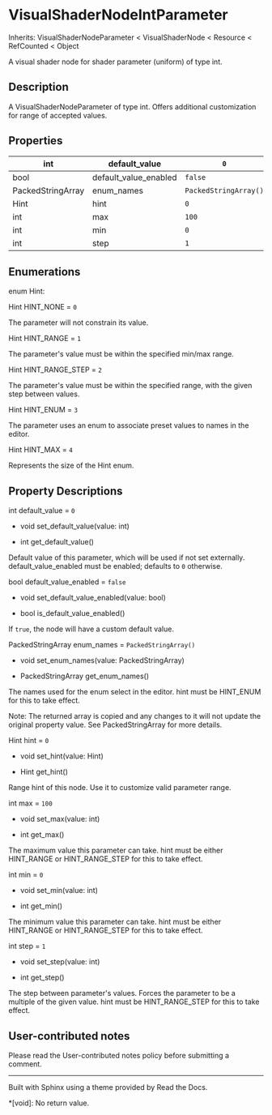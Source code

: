 # VisualShaderNodeIntParameter

Inherits: VisualShaderNodeParameter < VisualShaderNode < Resource < RefCounted
< Object

A visual shader node for shader parameter (uniform) of type int.

## Description

A VisualShaderNodeParameter of type int. Offers additional customization for
range of accepted values.

## Properties

int | default_value | `0`  
---|---|---  
bool | default_value_enabled | `false`  
PackedStringArray | enum_names | `PackedStringArray()`  
Hint | hint | `0`  
int | max | `100`  
int | min | `0`  
int | step | `1`  
  
## Enumerations

enum Hint:

Hint HINT_NONE = `0`

The parameter will not constrain its value.

Hint HINT_RANGE = `1`

The parameter's value must be within the specified min/max range.

Hint HINT_RANGE_STEP = `2`

The parameter's value must be within the specified range, with the given step
between values.

Hint HINT_ENUM = `3`

The parameter uses an enum to associate preset values to names in the editor.

Hint HINT_MAX = `4`

Represents the size of the Hint enum.

## Property Descriptions

int default_value = `0`

  * void set_default_value(value: int)

  * int get_default_value()

Default value of this parameter, which will be used if not set externally.
default_value_enabled must be enabled; defaults to `0` otherwise.

bool default_value_enabled = `false`

  * void set_default_value_enabled(value: bool)

  * bool is_default_value_enabled()

If `true`, the node will have a custom default value.

PackedStringArray enum_names = `PackedStringArray()`

  * void set_enum_names(value: PackedStringArray)

  * PackedStringArray get_enum_names()

The names used for the enum select in the editor. hint must be HINT_ENUM for
this to take effect.

Note: The returned array is copied and any changes to it will not update the
original property value. See PackedStringArray for more details.

Hint hint = `0`

  * void set_hint(value: Hint)

  * Hint get_hint()

Range hint of this node. Use it to customize valid parameter range.

int max = `100`

  * void set_max(value: int)

  * int get_max()

The maximum value this parameter can take. hint must be either HINT_RANGE or
HINT_RANGE_STEP for this to take effect.

int min = `0`

  * void set_min(value: int)

  * int get_min()

The minimum value this parameter can take. hint must be either HINT_RANGE or
HINT_RANGE_STEP for this to take effect.

int step = `1`

  * void set_step(value: int)

  * int get_step()

The step between parameter's values. Forces the parameter to be a multiple of
the given value. hint must be HINT_RANGE_STEP for this to take effect.

## User-contributed notes

Please read the User-contributed notes policy before submitting a comment.

* * *

Built with Sphinx using a theme provided by Read the Docs.

  *[void]: No return value.

